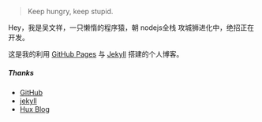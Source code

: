 > Keep hungry, keep stupid.

Hey，我是吴文祥，一只懒惰的程序猿，朝 nodejs全栈 攻城狮进化中，绝招正在开发。


这是我的利用 [GitHub Pages](https://pages.github.com) 与 [Jekyll](http://jekyll.com.cn) 搭建的个人博客。


##### Thanks

- [GitHub][1]
- [jekyll][2]
- [Hux Blog][3]

[1]: https://github.com
[2]: http://jekyll.com.cn
[3]: http://huangxuan.me